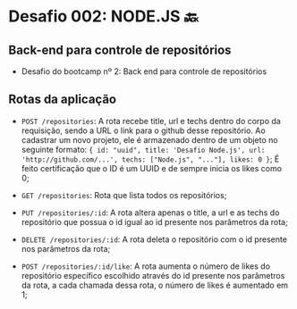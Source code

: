 # Desafio 002: NODE.JS 🔙

## Back-end para controle de repositórios

- Desafio do bootcamp nº 2: Back end para controle de repositórios

## Rotas da aplicação

- ```POST /repositories```: A rota recebe title, url e techs dentro do corpo da requisição, sendo a URL o link para o github desse repositório. Ao cadastrar um novo projeto, ele é armazenado dentro de um objeto no seguinte formato: ```{ id: "uuid", title: 'Desafio Node.js', url: 'http://github.com/...', techs: ["Node.js", "..."], likes: 0 }```; É feito certificação que o ID é um UUID e de sempre inicia os likes como 0;

- ```GET /repositories```: Rota que lista todos os repositórios;

- ```PUT /repositories/:id```: A rota altera apenas o title, a url e as techs do repositório que possua o id igual ao id presente nos parâmetros da rota;

- ```DELETE /repositories/:id```: A rota deleta o repositório com o id presente nos parâmetros da rota;

- ```POST /repositories/:id/like```: A rota aumenta o número de likes do repositório específico escolhido através do id presente nos parâmetros da rota, a cada chamada dessa rota, o número de likes é aumentado em 1;

